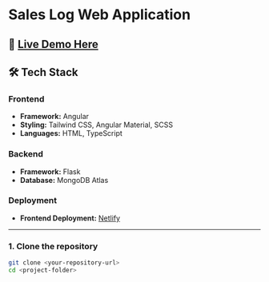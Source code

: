 # Sales Log Web Application

## 🚀 [Live Demo Here](https://sales-log.netlify.app/)

## 🛠 **Tech Stack**

### **Frontend**  
- **Framework:** Angular  
- **Styling:** Tailwind CSS, Angular Material, SCSS  
- **Languages:** HTML, TypeScript  

### **Backend**  
- **Framework:** Flask  
- **Database:** MongoDB Atlas  

### **Deployment**  
- **Frontend Deployment:** [Netlify](https://sales-log.netlify.app/)

---

### **1. Clone the repository**
```bash
git clone <your-repository-url>
cd <project-folder>
